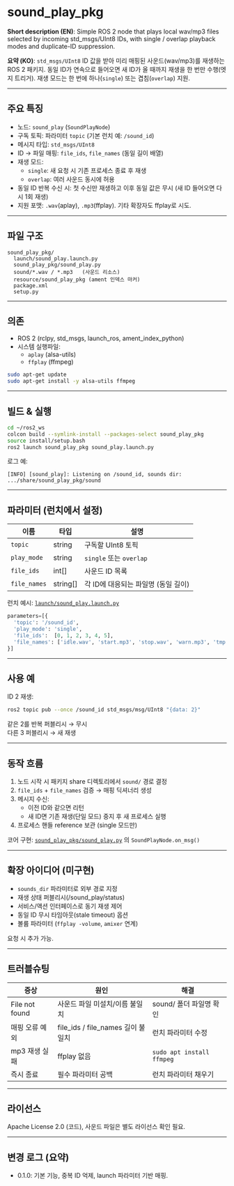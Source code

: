 # sound_play_pkg

**Short description (EN)**: Simple ROS 2 node that plays local wav/mp3 files selected by incoming std_msgs/UInt8 IDs, with single / overlap playback modes and duplicate-ID suppression.

**요약 (KO)**: `std_msgs/UInt8` ID 값을 받아 미리 매핑된 사운드(wav/mp3)를 재생하는 ROS 2 패키지. 동일 ID가 연속으로 들어오면 새 ID가 올 때까지 재생을 한 번만 수행(엣지 트리거). 재생 모드는 한 번에 하나(`single`) 또는 겹침(`overlap`) 지원.

---

## 주요 특징

- 노드: `sound_play` (`SoundPlayNode`)
- 구독 토픽: 파라미터 `topic` (기본 런치 예: `/sound_id`)
- 메시지 타입: `std_msgs/UInt8`
- ID → 파일 매핑: `file_ids`, `file_names` (동일 길이 배열)
- 재생 모드:
  - `single`: 새 요청 시 기존 프로세스 종료 후 재생
  - `overlap`: 여러 사운드 동시에 허용
- 동일 ID 반복 수신 시: 첫 수신만 재생하고 이후 동일 값은 무시 (새 ID 들어오면 다시 1회 재생)
- 지원 포맷: `.wav`(aplay), `.mp3`(ffplay). 기타 확장자도 ffplay로 시도.

---

## 파일 구조

```
sound_play_pkg/
  launch/sound_play.launch.py
  sound_play_pkg/sound_play.py
  sound/*.wav / *.mp3   (사운드 리소스)
  resource/sound_play_pkg (ament 인덱스 마커)
  package.xml
  setup.py
```

---

## 의존

- ROS 2 (rclpy, std_msgs, launch_ros, ament_index_python)
- 시스템 실행파일:
  - `aplay` (alsa-utils)
  - `ffplay` (ffmpeg)
```bash
sudo apt-get update
sudo apt-get install -y alsa-utils ffmpeg
```

---

## 빌드 & 실행

```bash
cd ~/ros2_ws
colcon build --symlink-install --packages-select sound_play_pkg
source install/setup.bash
ros2 launch sound_play_pkg sound_play.launch.py
```

로그 예:
```
[INFO] [sound_play]: Listening on /sound_id, sounds dir: .../share/sound_play_pkg/sound
```

---

## 파라미터 (런치에서 설정)

| 이름          | 타입        | 설명 |
|---------------|-------------|------|
| `topic`       | string      | 구독할 UInt8 토픽 |
| `play_mode`   | string      | `single` 또는 `overlap` |
| `file_ids`    | int[]       | 사운드 ID 목록 |
| `file_names`  | string[]    | 각 ID에 대응되는 파일명 (동일 길이) |

런치 예시: [`launch/sound_play.launch.py`](launch/sound_play.launch.py)

```python
parameters=[{
  'topic': '/sound_id',
  'play_mode': 'single',
  'file_ids':  [0, 1, 2, 3, 4, 5],
  'file_names': ['idle.wav', 'start.mp3', 'stop.wav', 'warn.mp3', 'tmp.mp3', 'test_0.mp3'],
}]
```

---

## 사용 예

ID 2 재생:
```bash
ros2 topic pub --once /sound_id std_msgs/msg/UInt8 "{data: 2}"
```

같은 2를 반복 퍼블리시 → 무시  
다른 3 퍼블리시 → 새 재생

---

## 동작 흐름

1. 노드 시작 시 패키지 share 디렉토리에서 `sound/` 경로 결정
2. `file_ids` + `file_names` 검증 → 매핑 딕셔너리 생성
3. 메시지 수신:
   - 이전 ID와 같으면 리턴
   - 새 ID면 기존 재생(단일 모드) 중지 후 새 프로세스 실행
4. 프로세스 핸들 reference 보관 (single 모드만)

코어 구현: [`sound_play_pkg/sound_play.py`](sound_play_pkg/sound_play.py) 의 `SoundPlayNode.on_msg()`

---

## 확장 아이디어 (미구현)

- `sounds_dir` 파라미터로 외부 경로 지정
- 재생 상태 퍼블리시(/sound_play/status)
- 서비스/액션 인터페이스로 동기 재생 제어
- 동일 ID 무시 타임아웃(stale timeout) 옵션
- 볼륨 파라미터 (`ffplay -volume`, `amixer` 연계)

요청 시 추가 가능.

---

## 트러블슈팅

| 증상 | 원인 | 해결 |
|------|------|------|
| File not found | 사운드 파일 미설치/이름 불일치 | sound/ 폴더 파일명 확인 |
| 매핑 오류 예외 | file_ids / file_names 길이 불일치 | 런치 파라미터 수정 |
| mp3 재생 실패 | ffplay 없음 | `sudo apt install ffmpeg` |
| 즉시 종료 | 필수 파라미터 공백 | 런치 파라미터 채우기 |

---

## 라이선스

Apache License 2.0 (코드), 사운드 파일은 별도 라이선스 확인 필요.

---

## 변경 로그 (요약)

- 0.1.0: 기본 기능, 중복 ID 억제, launch 파라미터 기반 매핑.
